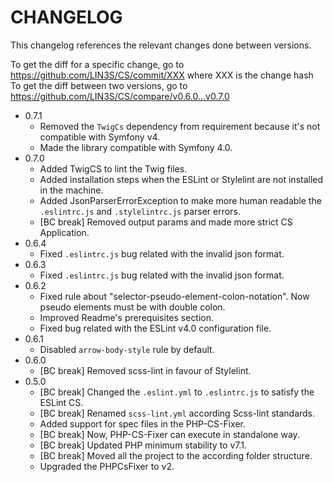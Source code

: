 # CHANGELOG

This changelog references the relevant changes done between versions.

To get the diff for a specific change, go to https://github.com/LIN3S/CS/commit/XXX where XXX is the change hash 
To get the diff between two versions, go to https://github.com/LIN3S/CS/compare/v0.6.0...v0.7.0

* 0.7.1
    * Removed the `TwigCs` dependency from requirement because it's not compatible with Symfony v4.
    * Made the library compatible with Symfony 4.0.
* 0.7.0
    * Added TwigCS to lint the Twig files.
    * Added installation steps when the ESLint or Stylelint are not installed in the machine.
    * Added JsonParserErrorException to make more human readable the `.eslintrc.js` and `.stylelintrc.js` parser errors.
    * [BC break] Removed output params and made more strict CS Application.
* 0.6.4
    * Fixed `.eslintrc.js` bug related with the invalid json format.
* 0.6.3
    * Fixed `.eslintrc.js` bug related with the invalid json format.
* 0.6.2
    * Fixed rule about "selector-pseudo-element-colon-notation". Now pseudo elements must be with double colon.
    * Improved Readme's prerequisites section.
    * Fixed bug related with the ESLint v4.0 configuration file.
* 0.6.1
    * Disabled `arrow-body-style` rule by default.
* 0.6.0
    * [BC break] Removed scss-lint in favour of Stylelint.
* 0.5.0
    * [BC break] Changed the `.eslint.yml` to `.eslintrc.js` to satisfy the ESLint CS.
    * [BC break] Renamed `scss-lint.yml` according Scss-lint standards.
    * Added support for spec files in the PHP-CS-Fixer.
    * [BC break] Now, PHP-CS-Fixer can execute in standalone way.
    * [BC break] Updated PHP minimum stability to v7.1.
    * [BC break] Moved all the project to the according folder structure.
    * Upgraded the PHPCsFixer to v2.
